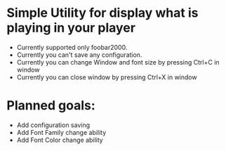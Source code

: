 # Simple Utility for display what is playing in your player

- Currently supported only foobar2000.
- Currently you can't save any configuration.
- Currently you can change Window and font size by pressing Ctrl+C in window
- Currently you can close window by pressing Ctrl+X in window

# Planned goals:

- Add configuration saving
- Add Font Family change ability
- Add Font Color change ability
